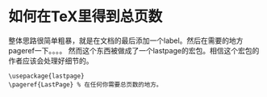 # 如何在TeX里得到总页数
整体思路很简单粗暴，就是在文档的最后添加一个label。然后在需要的地方pageref一下。。。。
然而这个东西被做成了一个lastpage的宏包。相信这个宏包的作者应该会处理好细节的。

```
\usepackage{lastpage}
\pageref{LastPage} % 在任何你需要总页数的地方。
```